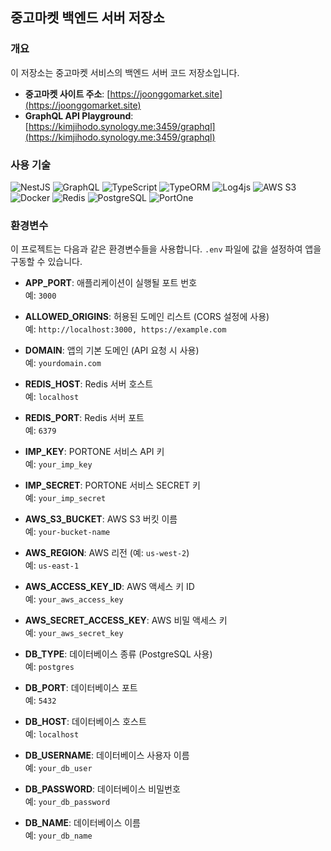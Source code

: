 ## 중고마켓 백엔드 서버 저장소

### 개요

이 저장소는 중고마켓 서비스의 백엔드 서버 코드 저장소입니다.

- **중고마켓 사이트 주소**: [https://joonggomarket.site](https://joonggomarket.site)
- **GraphQL API Playground**: [https://kimjihodo.synology.me:3459/graphql](https://kimjihodo.synology.me:3459/graphql)

### 사용 기술

![NestJS](https://img.shields.io/badge/NestJS-E0234E?style=flat-square&logo=NestJS&logoColor=white)
![GraphQL](https://img.shields.io/badge/GraphQL-E10098?style=flat-square&logo=GraphQL&logoColor=white)
![TypeScript](https://img.shields.io/badge/TypeScript-3178C6?style=flat-square&logo=TypeScript&logoColor=white)
![TypeORM](https://img.shields.io/badge/TypeORM-262627?style=flat-square&logo=typeorm&logoColor=white)
![Log4js](https://img.shields.io/badge/Log4js-000000?style=flat-square&logoColor=white)
![AWS S3](https://img.shields.io/badge/AWS%20S3-569A31?style=flat-square&logo=Amazon%20S3&logoColor=white)
![Docker](https://img.shields.io/badge/Docker-2496ED?style=flat-square&logo=Docker&logoColor=white)
![Redis](https://img.shields.io/badge/Redis-DC382D?style=flat-square&logo=Redis&logoColor=white)
![PostgreSQL](https://img.shields.io/badge/PostgreSQL-336791?style=flat-square&logo=PostgreSQL&logoColor=white)
![PortOne](https://img.shields.io/badge/PortOne-0078D7?style=flat-square&logoColor=white)

### 환경변수

이 프로젝트는 다음과 같은 환경변수들을 사용합니다. `.env` 파일에 값을 설정하여 앱을 구동할 수 있습니다.

- **APP_PORT**: 애플리케이션이 실행될 포트 번호  
  예: `3000`

- **ALLOWED_ORIGINS**: 허용된 도메인 리스트 (CORS 설정에 사용)  
  예: `http://localhost:3000, https://example.com`

- **DOMAIN**: 앱의 기본 도메인 (API 요청 시 사용)  
  예: `yourdomain.com`

- **REDIS_HOST**: Redis 서버 호스트  
  예: `localhost`

- **REDIS_PORT**: Redis 서버 포트  
  예: `6379`

- **IMP_KEY**: PORTONE 서비스 API 키  
  예: `your_imp_key`

- **IMP_SECRET**: PORTONE 서비스 SECRET 키  
  예: `your_imp_secret`

- **AWS_S3_BUCKET**: AWS S3 버킷 이름  
  예: `your-bucket-name`

- **AWS_REGION**: AWS 리전 (예: `us-west-2`)  
  예: `us-east-1`

- **AWS_ACCESS_KEY_ID**: AWS 액세스 키 ID  
  예: `your_aws_access_key`

- **AWS_SECRET_ACCESS_KEY**: AWS 비밀 액세스 키  
  예: `your_aws_secret_key`

- **DB_TYPE**: 데이터베이스 종류 (PostgreSQL 사용)  
  예: `postgres`

- **DB_PORT**: 데이터베이스 포트  
  예: `5432`

- **DB_HOST**: 데이터베이스 호스트  
  예: `localhost`

- **DB_USERNAME**: 데이터베이스 사용자 이름  
  예: `your_db_user`

- **DB_PASSWORD**: 데이터베이스 비밀번호  
  예: `your_db_password`

- **DB_NAME**: 데이터베이스 이름  
  예: `your_db_name`
